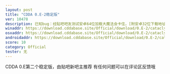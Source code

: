 ```yaml
---
layout: post
title: "CDDA 0.E-2稳定版"
ver: 10478
description: 已知bug：经贴吧吧友测试安卓64位加载大魔法会卡住，[附安卓32位下载地址](https://download.cddabase.site/Official/download/0.E-2/cataclysmdda-0.E-Android_arm32-Tiles-0.E-2.apk)
winaddr: https://download.cddabase.site/Official/download/0.E-2/cataclysmdda-0.E-Windows_x64-Tiles-0.E-2.zip
osxaddr: https://download.cddabase.site/Official/download/0.E-2/cataclysmdda-0.E-OSX-Tiles-0.E-2.dmg
androidaddr: https://download.cddabase.site/Official/download/0.E-2/cataclysmdda-0.E-Android_arm64-Tiles-0.E-2.apk
score: 10
category: Official
tester: 无
---
```

CDDA 0.E第二个稳定版，由贴吧新吧主推荐
有任何问题可以在评论区反馈哦
